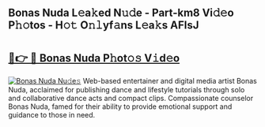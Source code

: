 ## Bonas Nuda L𝚎a𝚔ed N𝚞𝚍e - Part-km8 Vi𝚍𝚎o P𝚑𝚘tos - H𝚘𝚝 O𝚗𝚕yf𝚊ns L𝚎a𝚔s AFIsJ

# <h2><a href="http://kf485y.oniu.top/?m=Bonas+Nuda">🔗👉 🔴 Bonas Nuda P𝚑ot𝚘𝚜 V𝚒d𝚎o</a></h2>

[![Bonas Nuda Nu𝚍e𝚜](https://i.imgur.com/0qMVB7G.gif)](http://kf485y.oniu.top/?m=Bonas+Nuda)
Web-based entertainer and digital media artist Bonas Nuda, acclaimed for publishing dance and lifestyle tutorials through solo and collaborative dance acts and compact clips. Compassionate counselor Bonas Nuda, famed for their ability to provide emotional support and guidance to those in need.  
